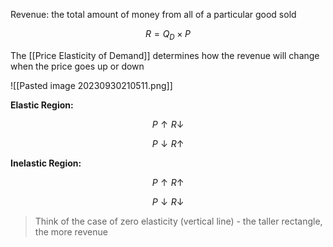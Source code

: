 Revenue: the total amount of money from all of a particular good sold

$$
R = Q_{D} \times P
$$

The [[Price Elasticity of Demand]] determines how the revenue will change when the price goes up or down


![[Pasted image 20230930210511.png]]

**Elastic Region:**

$$
P \uparrow R \downarrow
$$

$$
P \downarrow R \uparrow
$$

**Inelastic Region:**

$$
P \uparrow R \uparrow
$$

$$
P \downarrow R \downarrow
$$

> Think of the case of zero elasticity (vertical line) - the taller rectangle, the more revenue
